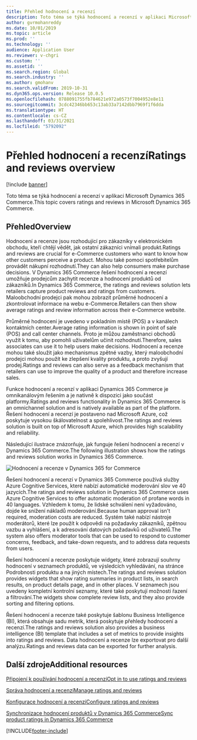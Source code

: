 ```yaml
---
title: Přehled hodnocení a recenzí
description: Toto téma se týká hodnocení a recenzí v aplikaci Microsoft Dynamics 365 Commerce.
author: gvrmohanreddy
ms.date: 10/01/2019
ms.topic: article
ms.prod: ''
ms.technology: ''
audience: Application User
ms.reviewer: v-chgri
ms.custom: ''
ms.assetid: ''
ms.search.region: Global
ms.search.industry: ''
ms.author: gmohanv
ms.search.validFrom: 2019-10-31
ms.dyn365.ops.version: Release 10.0.5
ms.openlocfilehash: 0788091755fb784621e972a0573f7004952e8e11
ms.sourcegitcommit: 3cdc42346bb653c13ab33a7142dbb7969f1f6dda
ms.translationtype: HT
ms.contentlocale: cs-CZ
ms.lasthandoff: 03/31/2021
ms.locfileid: "5792092"
---
```

# <a name="ratings-and-reviews-overview"></a><span data-ttu-id="53a10-103">Přehled hodnocení a recenzí</span><span class="sxs-lookup"><span data-stu-id="53a10-103">Ratings and reviews overview</span></span>


[!include [banner](includes/banner.md)]

<span data-ttu-id="53a10-104">Toto téma se týká hodnocení a recenzí v aplikaci Microsoft Dynamics 365 Commerce.</span><span class="sxs-lookup"><span data-stu-id="53a10-104">This topic covers ratings and reviews in Microsoft Dynamics 365 Commerce.</span></span>

## <a name="overview"></a><span data-ttu-id="53a10-105">Přehled</span><span class="sxs-lookup"><span data-stu-id="53a10-105">Overview</span></span>

<span data-ttu-id="53a10-106">Hodnocení a recenze jsou rozhodující pro zákazníky v elektronickém obchodu, kteří chtějí vědět, jak ostatní zákazníci vnímali produkt.</span><span class="sxs-lookup"><span data-stu-id="53a10-106">Ratings and reviews are crucial for e-Commerce customers who want to know how other customers perceive a product.</span></span> <span data-ttu-id="53a10-107">Mohou také pomoci spotřebitelům provádět nákupní rozhodnutí.</span><span class="sxs-lookup"><span data-stu-id="53a10-107">They can also help consumers make purchase decisions.</span></span> <span data-ttu-id="53a10-108">V Dynamics 365 Commerce řešení hodnocení a recenzí umožňuje prodejcům zachytit recenze a hodnocení produktů od zákazníků.</span><span class="sxs-lookup"><span data-stu-id="53a10-108">In Dynamics 365 Commerce, the ratings and reviews solution lets retailers capture product reviews and ratings from customers.</span></span> <span data-ttu-id="53a10-109">Maloobchodní prodejci pak mohou zobrazit průměrné hodnocení a zkontrolovat informace na webu e-Commerce.</span><span class="sxs-lookup"><span data-stu-id="53a10-109">Retailers can then show average ratings and review information across their e-Commerce website.</span></span>

<span data-ttu-id="53a10-110">Průměrné hodnocení je uvedeno v pokladním místě (POS) a v kanálech kontaktních center.</span><span class="sxs-lookup"><span data-stu-id="53a10-110">Average rating information is shown in point of sale (POS) and call center channels.</span></span> <span data-ttu-id="53a10-111">Proto je můžou zaměstnanci obchodů využít k tomu, aby pomohli uživatelům učinit rozhodnutí.</span><span class="sxs-lookup"><span data-stu-id="53a10-111">Therefore, sales associates can use it to help users make decisions.</span></span> <span data-ttu-id="53a10-112">Hodnocení a recenze mohou také sloužit jako mechanismus zpětné vazby, který maloobchodní prodejci mohou použít ke zlepšení kvality produktu, a proto zvyšují prodej.</span><span class="sxs-lookup"><span data-stu-id="53a10-112">Ratings and reviews can also serve as a feedback mechanism that retailers can use to improve the quality of a product and therefore increase sales.</span></span>

<span data-ttu-id="53a10-113">Funkce hodnocení a recenzí v aplikaci Dynamics 365 Commerce je omnikanálovým řešením a je nativně k dispozici jako součást platformy.</span><span class="sxs-lookup"><span data-stu-id="53a10-113">Ratings and reviews functionality in Dynamics 365 Commerce is an omnichannel solution and is natively available as part of the platform.</span></span> <span data-ttu-id="53a10-114">Řešení hodnocení a recenzí je postaveno nad Microsoft Azure, což poskytuje vysokou škálovatelnost a spolehlivost.</span><span class="sxs-lookup"><span data-stu-id="53a10-114">The ratings and reviews solution is built on top of Microsoft Azure, which provides high scalability and reliability.</span></span>

<span data-ttu-id="53a10-115">Následující ilustrace znázorňuje, jak funguje řešení hodnocení a recenzí v Dynamics 365 Commerce.</span><span class="sxs-lookup"><span data-stu-id="53a10-115">The following illustration shows how the ratings and reviews solution works in Dynamics 365 Commerce.</span></span>

![Hodnocení a recenze v Dynamics 365 for Commerce](media/Dynamics-365-Commerce-Ratings-and-Reviews-Overview.jpg)

<span data-ttu-id="53a10-117">Řešení hodnocení a recenzí v Dynamics 365 Commerce používá služby Azure Cognitive Services, které nabízí automatické moderování slov ve 40 jazycích.</span><span class="sxs-lookup"><span data-stu-id="53a10-117">The ratings and reviews solution in Dynamics 365 Commerce uses Azure Cognitive Services to offer automatic moderation of profane words in 40 languages.</span></span> <span data-ttu-id="53a10-118">Vzhledem k tomu, že lidské schválení není vyžadováno, dojde ke snížení nákladů moderování.</span><span class="sxs-lookup"><span data-stu-id="53a10-118">Because human approval isn't required, moderation costs are reduced.</span></span> <span data-ttu-id="53a10-119">Systém také nabízí nástroje moderátorů, které lze použít k odpovědi na požadavky zákazníků, zpětnou vazbu a vyhlášení, a k adresování datových požadavků od uživatelů.</span><span class="sxs-lookup"><span data-stu-id="53a10-119">The system also offers moderator tools that can be used to respond to customer concerns, feedback, and take-down requests, and to address data requests from users.</span></span>

<span data-ttu-id="53a10-120">Řešení hodnocení a recenze poskytuje widgety, které zobrazují souhrny hodnocení v seznamech produktů, ve výsledcích vyhledávání, na stránce Podrobnosti produktu a na jiných místech.</span><span class="sxs-lookup"><span data-stu-id="53a10-120">The ratings and reviews solution provides widgets that show rating summaries in product lists, in search results, on product details page, and in other places.</span></span> <span data-ttu-id="53a10-121">V seznamech jsou uvedeny kompletní kontrolní seznamy, které také poskytují možnosti řazení a filtrování.</span><span class="sxs-lookup"><span data-stu-id="53a10-121">The widgets show complete review lists, and they also provide sorting and filtering options.</span></span>

<span data-ttu-id="53a10-122">Řešení hodnocení a recenze také poskytuje šablonu Business Intelligence (BI), která obsahuje sadu metrik, která poskytuje přehledy hodnocení a recenzí.</span><span class="sxs-lookup"><span data-stu-id="53a10-122">The ratings and reviews solution also provides a business intelligence (BI) template that includes a set of metrics to provide insights into ratings and reviews.</span></span> <span data-ttu-id="53a10-123">Data hodnocení a recenze lze exportovat pro další analýzu.</span><span class="sxs-lookup"><span data-stu-id="53a10-123">Ratings and reviews data can be exported for further analysis.</span></span>

## <a name="additional-resources"></a><span data-ttu-id="53a10-124">Další zdroje</span><span class="sxs-lookup"><span data-stu-id="53a10-124">Additional resources</span></span>

[<span data-ttu-id="53a10-125">Připojení k používání hodnocení a recenzí</span><span class="sxs-lookup"><span data-stu-id="53a10-125">Opt in to use ratings and reviews</span></span>](opt-in-ratings-reviews.md)

[<span data-ttu-id="53a10-126">Správa hodnocení a recenzí</span><span class="sxs-lookup"><span data-stu-id="53a10-126">Manage ratings and reviews</span></span>](manage-reviews.md)

[<span data-ttu-id="53a10-127">Konfigurace hodnocení a recenzí</span><span class="sxs-lookup"><span data-stu-id="53a10-127">Configure ratings and reviews</span></span>](configure-ratings-reviews.md)

[<span data-ttu-id="53a10-128">Synchronizace hodnocení produktů v Dynamics 365 Commerce</span><span class="sxs-lookup"><span data-stu-id="53a10-128">Sync product ratings in Dynamics 365 Commerce</span></span>](sync-product-ratings.md)


[!INCLUDE[footer-include](../includes/footer-banner.md)]